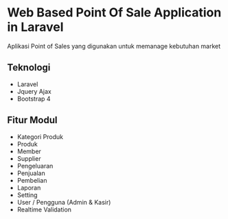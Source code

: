 # Web Based Point Of Sale Application in Laravel

Aplikasi Point of Sales yang digunakan untuk memanage kebutuhan market

## Teknologi
- Laravel
- Jquery Ajax
- Bootstrap 4

## Fitur Modul
- Kategori Produk
- Produk
- Member
- Supplier
- Pengeluaran
- Penjualan
- Pembelian
- Laporan
- Setting
- User / Pengguna (Admin & Kasir)
- Realtime Validation